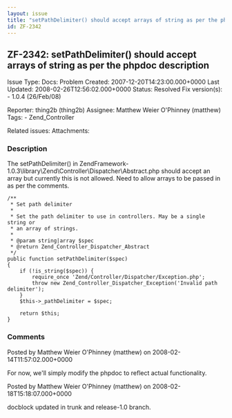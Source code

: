 ```yaml
---
layout: issue
title: "setPathDelimiter() should accept arrays of string as per the phpdoc description"
id: ZF-2342
---
```


ZF-2342: setPathDelimiter() should accept arrays of string as per the phpdoc description
----------------------------------------------------------------------------------------

 Issue Type: Docs: Problem Created: 2007-12-20T14:23:00.000+0000 Last Updated: 2008-02-26T12:56:02.000+0000 Status: Resolved Fix version(s): - 1.0.4 (26/Feb/08)
 
 Reporter:  thing2b (thing2b)  Assignee:  Matthew Weier O'Phinney (matthew)  Tags: - Zend\_Controller
 
 Related issues: 
 Attachments: 
### Description

The setPathDelimiter() in ZendFramework-1.0.3\\library\\Zend\\Controller\\Dispatcher\\Abstract.php should accept an array but currently this is not allowed. Need to allow arrays to be passed in as per the comments.

 
    /**
     * Set path delimiter
     *
     * Set the path delimiter to use in controllers. May be a single string or
     * an array of strings.
     *
     * @param string|array $spec
     * @return Zend_Controller_Dispatcher_Abstract
     */
    public function setPathDelimiter($spec)
    {
        if (!is_string($spec)) {
            require_once 'Zend/Controller/Dispatcher/Exception.php';
            throw new Zend_Controller_Dispatcher_Exception('Invalid path delimiter');
        }
        $this->_pathDelimiter = $spec;
    
        return $this;
    }


 

 

### Comments

Posted by Matthew Weier O'Phinney (matthew) on 2008-02-14T11:57:02.000+0000

For now, we'll simply modify the phpdoc to reflect actual functionality.

 

 

Posted by Matthew Weier O'Phinney (matthew) on 2008-02-18T15:18:07.000+0000

docblock updated in trunk and release-1.0 branch.

 

 